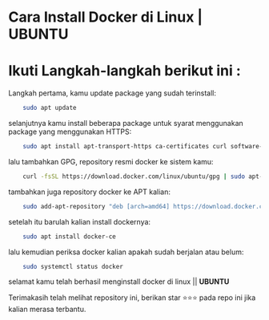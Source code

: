 # Cara Install Docker di Linux | UBUNTU

# Ikuti Langkah-langkah berikut ini :

Langkah pertama, kamu update package yang sudah terinstall:
```bash
    sudo apt update
```

selanjutnya kamu install beberapa package untuk syarat menggunakan package yang menggunakan HTTPS:

```bash
    sudo apt install apt-transport-https ca-certificates curl software-properties-common
```

lalu tambahkan GPG, repository resmi docker ke sistem kamu:

```bash
    curl -fsSL https://download.docker.com/linux/ubuntu/gpg | sudo apt-key add -
```

tambahkan juga repository docker ke APT kalian:

```bash
    sudo add-apt-repository "deb [arch=amd64] https://download.docker.com/linux/ubuntu focal stable"
```

setelah itu barulah kalian install dockernya:

```bash
    sudo apt install docker-ce
```

lalu kemudian periksa docker kalian apakah sudah berjalan atau belum:

```bash
    sudo systemctl status docker
```

selamat kamu telah berhasil menginstall docker di linux || **UBUNTU**

Terimakasih telah melihat repository ini, berikan star ⭐⭐⭐ pada repo ini jika kalian merasa terbantu.